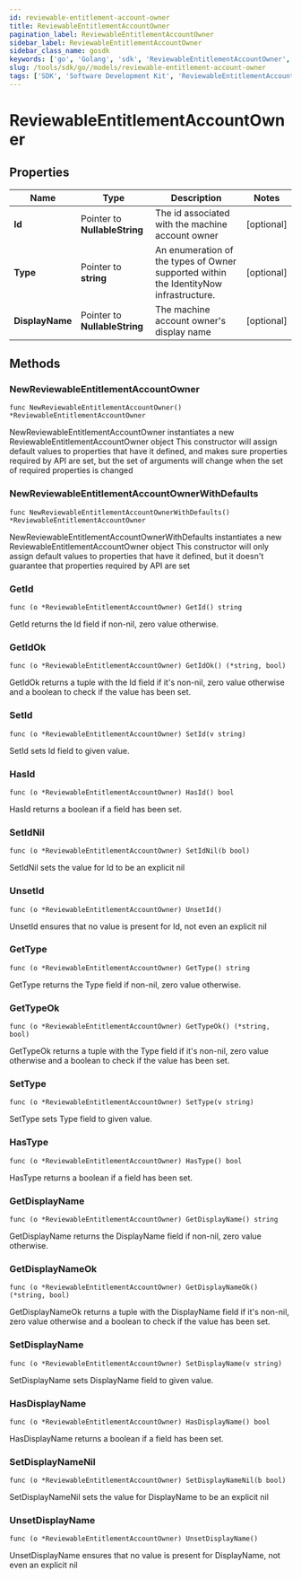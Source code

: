 ```yaml
---
id: reviewable-entitlement-account-owner
title: ReviewableEntitlementAccountOwner
pagination_label: ReviewableEntitlementAccountOwner
sidebar_label: ReviewableEntitlementAccountOwner
sidebar_class_name: gosdk
keywords: ['go', 'Golang', 'sdk', 'ReviewableEntitlementAccountOwner', 'ReviewableEntitlementAccountOwner'] 
slug: /tools/sdk/go//models/reviewable-entitlement-account-owner
tags: ['SDK', 'Software Development Kit', 'ReviewableEntitlementAccountOwner', 'ReviewableEntitlementAccountOwner']
---
```


# ReviewableEntitlementAccountOwner

## Properties

Name | Type | Description | Notes
------------ | ------------- | ------------- | -------------
**Id** | Pointer to **NullableString** | The id associated with the machine account owner | [optional] 
**Type** | Pointer to **string** | An enumeration of the types of Owner supported within the IdentityNow infrastructure. | [optional] 
**DisplayName** | Pointer to **NullableString** | The machine account owner's display name | [optional] 

## Methods

### NewReviewableEntitlementAccountOwner

`func NewReviewableEntitlementAccountOwner() *ReviewableEntitlementAccountOwner`

NewReviewableEntitlementAccountOwner instantiates a new ReviewableEntitlementAccountOwner object
This constructor will assign default values to properties that have it defined,
and makes sure properties required by API are set, but the set of arguments
will change when the set of required properties is changed

### NewReviewableEntitlementAccountOwnerWithDefaults

`func NewReviewableEntitlementAccountOwnerWithDefaults() *ReviewableEntitlementAccountOwner`

NewReviewableEntitlementAccountOwnerWithDefaults instantiates a new ReviewableEntitlementAccountOwner object
This constructor will only assign default values to properties that have it defined,
but it doesn't guarantee that properties required by API are set

### GetId

`func (o *ReviewableEntitlementAccountOwner) GetId() string`

GetId returns the Id field if non-nil, zero value otherwise.

### GetIdOk

`func (o *ReviewableEntitlementAccountOwner) GetIdOk() (*string, bool)`

GetIdOk returns a tuple with the Id field if it's non-nil, zero value otherwise
and a boolean to check if the value has been set.

### SetId

`func (o *ReviewableEntitlementAccountOwner) SetId(v string)`

SetId sets Id field to given value.

### HasId

`func (o *ReviewableEntitlementAccountOwner) HasId() bool`

HasId returns a boolean if a field has been set.

### SetIdNil

`func (o *ReviewableEntitlementAccountOwner) SetIdNil(b bool)`

 SetIdNil sets the value for Id to be an explicit nil

### UnsetId
`func (o *ReviewableEntitlementAccountOwner) UnsetId()`

UnsetId ensures that no value is present for Id, not even an explicit nil
### GetType

`func (o *ReviewableEntitlementAccountOwner) GetType() string`

GetType returns the Type field if non-nil, zero value otherwise.

### GetTypeOk

`func (o *ReviewableEntitlementAccountOwner) GetTypeOk() (*string, bool)`

GetTypeOk returns a tuple with the Type field if it's non-nil, zero value otherwise
and a boolean to check if the value has been set.

### SetType

`func (o *ReviewableEntitlementAccountOwner) SetType(v string)`

SetType sets Type field to given value.

### HasType

`func (o *ReviewableEntitlementAccountOwner) HasType() bool`

HasType returns a boolean if a field has been set.

### GetDisplayName

`func (o *ReviewableEntitlementAccountOwner) GetDisplayName() string`

GetDisplayName returns the DisplayName field if non-nil, zero value otherwise.

### GetDisplayNameOk

`func (o *ReviewableEntitlementAccountOwner) GetDisplayNameOk() (*string, bool)`

GetDisplayNameOk returns a tuple with the DisplayName field if it's non-nil, zero value otherwise
and a boolean to check if the value has been set.

### SetDisplayName

`func (o *ReviewableEntitlementAccountOwner) SetDisplayName(v string)`

SetDisplayName sets DisplayName field to given value.

### HasDisplayName

`func (o *ReviewableEntitlementAccountOwner) HasDisplayName() bool`

HasDisplayName returns a boolean if a field has been set.

### SetDisplayNameNil

`func (o *ReviewableEntitlementAccountOwner) SetDisplayNameNil(b bool)`

 SetDisplayNameNil sets the value for DisplayName to be an explicit nil

### UnsetDisplayName
`func (o *ReviewableEntitlementAccountOwner) UnsetDisplayName()`

UnsetDisplayName ensures that no value is present for DisplayName, not even an explicit nil

